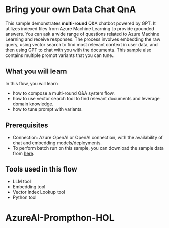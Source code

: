 # Bring your own Data Chat QnA

This sample demonstrates **multi-round** Q&A chatbot powered by GPT. It utilizes indexed files from Azure Machine Learning to provide grounded answers. You can ask a wide range of questions related to Azure Machine Learning and receive responses. The process involves embedding the raw query, using vector search to find most relevant context in user data, and then using GPT to chat with you with the documents. This sample also contains multiple prompt variants that you can tune.

## What you will learn

In this flow, you will learn

* how to compose a multi-round Q&A system flow.
* how to use vector search tool to find relevant documents and leverage domain knowledge.
* how to tune prompt with variants.

## Prerequisites

- Connection: Azure OpenAI or OpenAI connection, with the availability of chat and embedding models/deployments.
- To perform batch run on this sample, you can download the sample data from <a href='https://ragsample.blob.core.windows.net/ragdata/QAGenerationDataChat.jsonl' target='_blank'>here</a>.

## Tools used in this flow

* LLM tool
* Embedding tool
* Vector Index Lookup tool
* Python tool
# AzureAI-Prompthon-HOL
